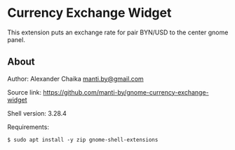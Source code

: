 Currency Exchange Widget
====

This extension puts an exchange rate for pair BYN/USD to the center gnome panel.

About
----

Author: Alexander Chaika <manti.by@gmail.com>

Source link: https://github.com/manti-by/gnome-currency-exchange-widget

Shell version: 3.28.4

Requirements:

    $ sudo apt install -y zip gnome-shell-extensions
